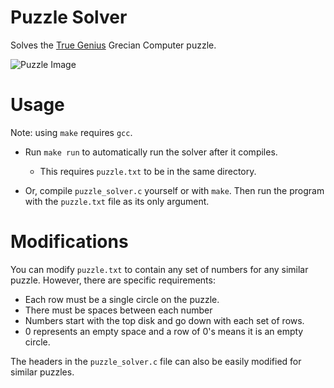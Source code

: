 # Puzzle Solver

Solves the [True Genius](https://www.projectgeniusinc.com/true-genius-collection) Grecian Computer puzzle.

![Puzzle Image](https://images.squarespace-cdn.com/content/v1/589b3ae2414fb58b9ed55a9f/1572981113694-LR43RZRO0VKY84RB8VXH/GreekComputer.TG406.OB.Solved.png?format=300w)

# Usage

Note: using `make` requires `gcc`.

- Run `make run` to automatically run the solver after it compiles.
	- This requires `puzzle.txt` to be in the same directory.

- Or, compile `puzzle_solver.c` yourself or with `make`. Then run the program with the `puzzle.txt` file as its only argument.

# Modifications

You can modify `puzzle.txt` to contain any set of numbers for any similar puzzle.
However, there are specific requirements:

- Each row must be a single circle on the puzzle.
- There must be spaces between each number
- Numbers start with the top disk and go down with each set of rows.
- 0 represents an empty space and a row of 0's means it is an empty circle.

The headers in the `puzzle_solver.c` file can also be easily modified for similar puzzles.

